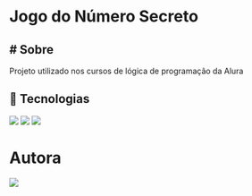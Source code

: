 <h1>Jogo do Número Secreto</h1>

<h2># Sobre</h2>
<p>Projeto utilizado nos cursos de lógica de programação da Alura</p>

## 🚀 Tecnologias
<div>
  <img src="file:///C:/Users/conta/Downloads/html-1.svg">
  <img src="file:///C:/Users/conta/Downloads/css-3.svg">
  <img src="file:///C:/Users/conta/Downloads/javascript-1.svg">
</div>

# Autora

<img src="![Photoroom-20250125_183756](https://github.com/user-attachments/assets/804b84dc-47a2-4be3-9c0d-86ad5f3c2acb)">

